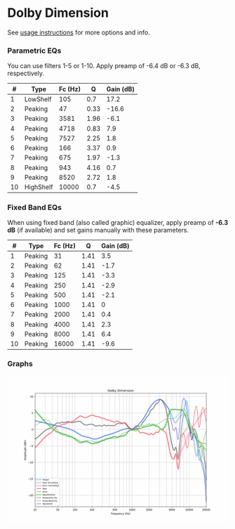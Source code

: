 # Dolby Dimension
See [usage instructions](https://github.com/jaakkopasanen/AutoEq#usage) for more options and info.

### Parametric EQs
You can use filters 1-5 or 1-10. Apply preamp of -6.4 dB or -6.3 dB, respectively.

|   # | Type      |   Fc (Hz) |    Q |   Gain (dB) |
|-----|-----------|-----------|------|-------------|
|   1 | LowShelf  |       105 | 0.7  |        17.2 |
|   2 | Peaking   |        47 | 0.33 |       -16.6 |
|   3 | Peaking   |      3581 | 1.96 |        -6.1 |
|   4 | Peaking   |      4718 | 0.83 |         7.9 |
|   5 | Peaking   |      7527 | 2.25 |         1.8 |
|   6 | Peaking   |       166 | 3.37 |         0.9 |
|   7 | Peaking   |       675 | 1.97 |        -1.3 |
|   8 | Peaking   |       943 | 4.16 |         0.7 |
|   9 | Peaking   |      8520 | 2.72 |         1.8 |
|  10 | HighShelf |     10000 | 0.7  |        -4.5 |

### Fixed Band EQs
When using fixed band (also called graphic) equalizer, apply preamp of **-6.3 dB** (if available) and set gains manually with these parameters.

|   # | Type    |   Fc (Hz) |    Q |   Gain (dB) |
|-----|---------|-----------|------|-------------|
|   1 | Peaking |        31 | 1.41 |         3.5 |
|   2 | Peaking |        62 | 1.41 |        -1.7 |
|   3 | Peaking |       125 | 1.41 |        -3.3 |
|   4 | Peaking |       250 | 1.41 |        -2.9 |
|   5 | Peaking |       500 | 1.41 |        -2.1 |
|   6 | Peaking |      1000 | 1.41 |         0   |
|   7 | Peaking |      2000 | 1.41 |         0.4 |
|   8 | Peaking |      4000 | 1.41 |         2.3 |
|   9 | Peaking |      8000 | 1.41 |         6.4 |
|  10 | Peaking |     16000 | 1.41 |        -9.6 |

### Graphs
![](./Dolby%20Dimension.png)

